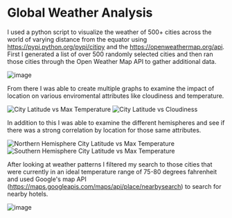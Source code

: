 <h1> Global Weather Analysis </h1>

I used a python script to visualize the weather of 500+ cities across the world of varying distance from the equator using https://pypi.python.org/pypi/citipy and the https://openweathermap.org/api. First I generated a list of over 500 randomly selected cities and then ran those cities through the Open Weather Map API to gather additional data.

![image](https://user-images.githubusercontent.com/70925750/112420699-a6ea8780-8cfb-11eb-9df2-4a9227ddc170.png)

From there I was able to create multiple graphs to examine the impact of location on various enviromental attributes like cloudiness and temperature.

![City Latitude vs Max Temperature](https://user-images.githubusercontent.com/70925750/112420729-b1a51c80-8cfb-11eb-83ed-5fdf9c9e950f.png) ![City Latitude vs Cloudiness](https://user-images.githubusercontent.com/70925750/112420764-c08bcf00-8cfb-11eb-87d9-e223dbff335e.png)

In addition to this I was able to examine the different hemispheres and see if there was a strong correlation by location for those same attributes.

![Northern Hemisphere City Latitude vs Max Temperature](https://user-images.githubusercontent.com/70925750/112420904-0ba5e200-8cfc-11eb-9bf2-34ef5c8fe6fd.png) ![Southern Hemisphere City Latitude vs Max Temperature](https://user-images.githubusercontent.com/70925750/112420918-11032c80-8cfc-11eb-8299-4fd733fd5959.png)

After looking at weather patterns I filtered my search to those cities that were currently in an ideal temperature range of 75-80 degrees fahrenheit and used Google's map API (https://maps.googleapis.com/maps/api/place/nearbysearch) to search for nearby hotels.

![image](https://user-images.githubusercontent.com/70925750/112421108-7820e100-8cfc-11eb-827b-078aee01eaa9.png) 
